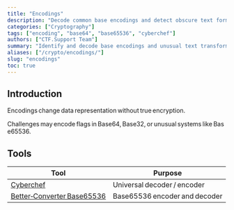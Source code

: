 ```yaml
---
title: "Encodings"
description: "Decode common base encodings and detect obscure text formats used in CTFs."
categories: ["Cryptography"]
tags: ["encoding", "base64", "base65536", "cyberchef"]
authors: ["CTF.Support Team"]
summary: "Identify and decode base encodings and unusual text transformations."
aliases: ["/crypto/encodings/"]
slug: "encodings"
toc: true
---
```


## Introduction

Encodings change data representation without true encryption.

Challenges may encode flags in Base64, Base32, or unusual systems like Base65536.

## Tools

| Tool                                                                                              | Purpose                       |
|---------------------------------------------------------------------------------------------------|-------------------------------|
| [Cyberchef](https://gchq.github.io/CyberChef/)                                                    | Universal decoder / encoder   |
| [Better‑Converter Base65536](https://www.better-converter.com/Encoders-Decoders/Base65536-Decode) | Base65536 encoder and decoder |
